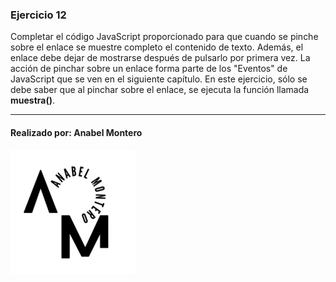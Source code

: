 ### Ejercicio 12

Completar el código JavaScript proporcionado para que cuando se pinche sobre el enlace se muestre completo el contenido de texto. Además, el enlace debe dejar de mostrarse después de pulsarlo por primera vez. La acción de pinchar sobre un enlace forma parte de los "Eventos" de JavaScript que se ven en el siguiente capítulo. En este ejercicio, sólo se debe saber que al pinchar sobre el enlace, se ejecuta la función llamada  **muestra()**.

---

#### Realizado por: Anabel Montero
![Imagen no encontrada](imagenes/logoModificadoAnabel.png)
